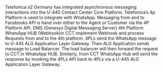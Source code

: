 Telefonica o2 Germany has integrated asynchronous messaging interactions into the U-440 Contact Center Core Platform. Telefonica’s 4p Platform is used to integrate with WhatsApp. 
Messaging from and to Facebooks API is hand over either to the Agent or Customer via the 4P Platform API. DMS (Genesys Digital Messaging Server) 4th Platform WhatsApp HUB (Webhook)in CCT implement Webhook and process Requests from and to the 4th platform.
4PLs send the WhatsApp message to U-445 ALG Application Layer Gateway. Then ALG Application sends message to Load Balancer. The load balancer will then forward the request to CCT.in WhatsApp HUB.  Similarly, from CCT  WhatsApp Hub will send the response by invoking the 4PLs API back to 4PLs via a U-445 ALG Application Layer Gateway.
